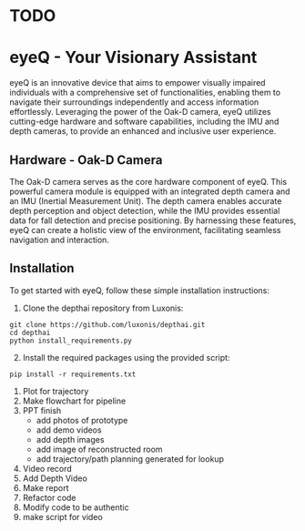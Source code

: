 # TODO
# eyeQ - Your Visionary Assistant


eyeQ is an innovative device that aims to empower visually impaired individuals with a comprehensive set of functionalities, enabling them to navigate their surroundings independently and access information effortlessly. Leveraging the power of the Oak-D camera, eyeQ utilizes cutting-edge hardware and software capabilities, including the IMU and depth cameras, to provide an enhanced and inclusive user experience.

## Hardware - Oak-D Camera

The Oak-D camera serves as the core hardware component of eyeQ. This powerful camera module is equipped with an integrated depth camera and an IMU (Inertial Measurement Unit). The depth camera enables accurate depth perception and object detection, while the IMU provides essential data for fall detection and precise positioning. By harnessing these features, eyeQ can create a holistic view of the environment, facilitating seamless navigation and interaction.

## Installation

To get started with eyeQ, follow these simple installation instructions:

1. Clone the depthai repository from Luxonis:
```
git clone https://github.com/luxonis/depthai.git
cd depthai
python install_requirements.py
```
2. Install the required packages using the provided script:
```
pip install -r requirements.txt
```

1. Plot for trajectory
2. Make flowchart for pipeline
3. PPT finish
    - add photos of prototype
    - add demo videos
    - add depth images
    - add image of reconstructed room
    - add trajectory/path planning generated for lookup
4. Video record
5. Add Depth Video
6. Make report
7. Refactor code
8. Modify code to be authentic
9. make script for video